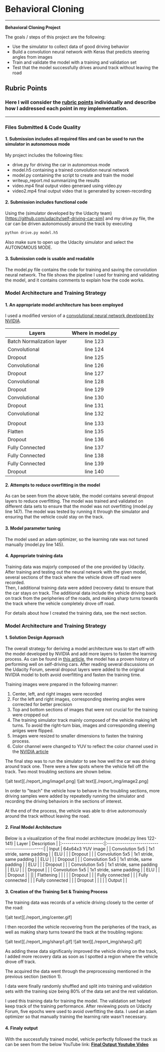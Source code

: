 # Behavioral Cloning
---

**Behavioral Cloning Project**

The goals / steps of this project are the following:
* Use the simulator to collect data of good driving behavior
* Build a convolution neural network with Keras that predicts steering angles from images
* Train and validate the model with a training and validation set
* Test that the model successfully drives around track without leaving the road

## Rubric Points
### Here I will consider the [rubric points](https://review.udacity.com/#!/rubrics/432/view) individually and describe how I addressed each point in my implementation.  

---
### Files Submitted & Code Quality

#### 1. Submission includes all required files and can be used to run the simulator in autonomous mode

My project includes the following files:
* drive.py for driving the car in autonomous mode
* model.h5 containing a trained convolution neural network
* model.py containing the script to create and train the model
* writeup_report.md summarizing the results
* video.mp4 final output video generaed using video.py
* video2.mp4 final output video that is generated by screen-recording


#### 2. Submission includes functional code
Using the (simulator developed by the Udacity team)[https://github.com/udacity/self-driving-car-sim] and my drive.py file, the car can be driven autonomously around the track by executing
```sh
python drive.py model.h5
```
Also make sure to open up the Udacity simulator and select the AUTONOMOUS MODE.
#### 3. Submission code is usable and readable

The model.py file contains the code for training and saving the convolution neural network. The file shows the pipeline I used for training and validating the model, and it contains comments to explain how the code works.

### Model Architecture and Training Strategy

#### 1. An appropriate model architecture has been employed

I used a modified version of a [convolutional neural network developed by NVIDIA](https://devblogs.nvidia.com/parallelforall/deep-learning-self-driving-cars/).


| Layers   |      Where in model.py     |
|----------|:-------------:|
| Batch Normalization layer | line 123 |
| Convolutional |    line 124   |
| Dropout | line 125 |   
| Convolutional |    line 126   |
| Dropout | line 127 |   
| Convolutional |    line 128   |
| Dropout | line 129 |   
| Convolutional |   line 130    |
| Dropout | line 131 |   
| Convolutional |   line 132    |
| |
| Dropout | line 133 |
| Flatten | line 135 |
| Dropout | line 136 |
| Fully Connected | line 137 |   
| Fully Connected | line 138 |   
| Fully Connected | line 139 |   
| Dropout | line 140 |   

#### 2. Attempts to reduce overfitting in the model

As can be seen from the above table, the model contains several dropout layers to reduce overfitting.
The model was trained and validated on different data sets to ensure that the model was not overfitting (model.py line 147). The model was tested by running it through the simulator and ensuring that the vehicle could stay on the track.

#### 3. Model parameter tuning

The model used an adam optimizer, so the learning rate was not tuned manually (model.py line 145).

#### 4. Appropriate training data

Training data was majorly composed of the one provided by Udacity.  
After training and testing out the neural network with the given model, several sections of the track where the vehicle drove off road were recorded.  
Then, I additional training data were added (recovery data) to ensure that the car stays on track. The additional data include the vehicle driving back on track from the peripheries of the roads, and making sharp turns towards the track where the vehicle completely drove off road.

For details about how I created the training data, see the next section.

### Model Architecture and Training Strategy

#### 1. Solution Design Approach

The overall strategy for deriving a model architecture was to start off with the model developed by NVIDIA and add more layers to fasten the learning process. As can be found in [this article](https://devblogs.nvidia.com/parallelforall/deep-learning-self-driving-cars/), the model has a proven history of performing well on self-driving cars. After reading several discussions on the Udacity Forum, several dropout layers were added to the original NVIDIA model to both avoid overfitting and fasten the training time.

Training images were prepared in the following manner:
1. Center, left, and right images were recorded
2. For the left and right images, corresponding steering angles were corrected for better precision
3. Top and bottom sections of images that were not crucial for the training were cropped out
4. The training simulator track mainly composed of the vehicle making left turns. To avoid the right-turn bias, images and corresponding steering anlges were flipped.
5. Images were resized to smaller dimensions to fasten the training process.
6. Color channel were changed to YUV to reflect the color channel used in the [NVIDIA article](https://devblogs.nvidia.com/parallelforall/deep-learning-self-driving-cars/)

The final step was to run the simulator to see how well the car was driving around track one. There were a few spots where the vehicle fell off the track. Two most troubling sections are shown below.

![alt text][./report_img/image1.png]
![alt text][./report_img/image2.png]

In order to "teach" the vehicle how to behave in the troubling sections, more driving samples were added by repeatedly running the simulator and recording the driving behaviors in the sections of interest.

At the end of the process, the vehicle was able to drive autonomously around the track without leaving the road.

#### 2. Final Model Architecture

Below is a visualization of the final model architecture (model.py lines 122-141)
| Layer         		|     Description	        					|
|:---------------------:|:---------------------------------------------:|
| Input         		| 64x64x3 YUV image   							|
| Convolution 5x5      	| 1x1 stride, same padding                   	|
| ELU					|												|
| Dropout   			|												|
| Convolution 5x5      	| 1x1 stride, same padding                   	|
| ELU					|												|
| Dropout   			|												|
| Convolution 5x5      	| 1x1 stride, same padding                   	|
| ELU					|												|
| Dropout   			|												|
| Convolution 5x5      	| 1x1 stride, same padding                   	|
| ELU					|												|
| Dropout   			|												|
| Convolution 5x5      	| 1x1 stride, same padding                   	|
| ELU					|												|
| Dropout   			|												|
||
| Flattening        	|                                				|
|                                                       				|
| Dropout   			|												|
| Fully connected		|                  				    			|
| Fully connected		|                  				    			|
| Fully connected		|                  				    			|
| Dropout   			|												|
|                                                          				|
| Output				|                                               |

#### 3. Creation of the Training Set & Training Process

The training data was records of a vehicle driving closely to the center of the road:

![alt text][./report_img/center.gif]

I then recorded the vehicle recovering from the peripheries of the track, as well as making sharp turns toward the track at the troubling regions:

![alt text][./report_img/sharp1.gif]
![alt text][./report_img/sharp2.gif]

As adding these data significanly improved the vehicle driving on the track, I added more recovery data as soon as I spotted a region where the vehicle drove off track.

The acquired the data went through the preprocessing mentioned in the previous section (section 1).

I data were finally randomly shuffled and split into training and validation sets with the training size being 80% of the data set and the rest validation.

I used this training data for training the model. The validation set helped keep track of the training performance. After reviewing posts on Udacity Forum, five epochs were used to avoid overfitting the data. I used an adam optimizer so that manually training the learning rate wasn't necessary.

#### 4. Finaly output
With the successfully trained model, vehicle perfectly followed the track as can be seen from the below YouTube link:
[**Final Output Youtube Video**](https://www.youtube.com/watch?v=2C4R3JE7Czc)
